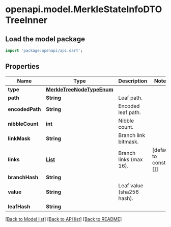 # openapi.model.MerkleStateInfoDTOTreeInner

## Load the model package
```dart
import 'package:openapi/api.dart';
```

## Properties
Name | Type | Description | Notes
------------ | ------------- | ------------- | -------------
**type** | [**MerkleTreeNodeTypeEnum**](MerkleTreeNodeTypeEnum.md) |  | 
**path** | **String** | Leaf path. | 
**encodedPath** | **String** | Encoded leaf path. | 
**nibbleCount** | **int** | Nibble count. | 
**linkMask** | **String** | Branch link bitmask. | 
**links** | [**List<MerkleTreeBranchLinkDTO>**](MerkleTreeBranchLinkDTO.md) | Branch links (max 16). | [default to const []]
**branchHash** | **String** |  | 
**value** | **String** | Leaf value (sha256 hash). | 
**leafHash** | **String** |  | 

[[Back to Model list]](../README.md#documentation-for-models) [[Back to API list]](../README.md#documentation-for-api-endpoints) [[Back to README]](../README.md)


